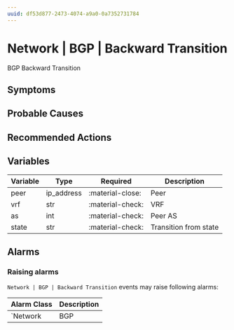 ```yaml
---
uuid: df53d877-2473-4074-a9a0-0a7352731784
---
```

# Network | BGP | Backward Transition

BGP Backward Transition

## Symptoms

## Probable Causes

## Recommended Actions

## Variables

Variable | Type | Required | Description
--- | --- | --- | ---
peer | ip_address | :material-close: | Peer
vrf | str | :material-check: | VRF
as | int | :material-check: | Peer AS
state | str | :material-check: | Transition from state

## Alarms

### Raising alarms

`Network | BGP | Backward Transition` events may raise following alarms:

Alarm Class | Description
--- | ---
`Network | BGP | Peer Down` | dispose
